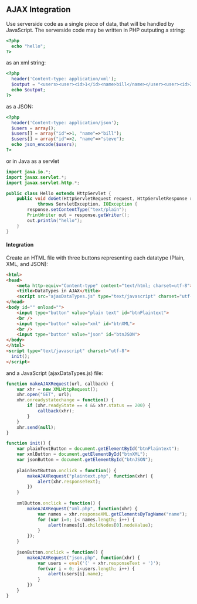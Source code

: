 ## AJAX Integration
Use serverside code as a single piece of data, that will be handled by JavaScript. The serverside code may be written in PHP outputing a string:
```PHP
<?php
  echo "hello";
?>
```
as an xml string:
```PHP
<?php
  header('Content-type: application/xml');
  $output = "<users><user><id>1</id><name>bill</name></user><user><id>2</id><name>steve</name></user></users>";
  echo $output;
?>
```
as a JSON:
```PHP
<?php
  header('Content-type: application/json');
  $users = array(); 
  $users[] = array("id"=>1, "name"=>"bill");
  $users[] = array("id"=>2, "name"=>"steve");
  echo json_encode($users);
?>
```
or in Java as a servlet
```java
import java.io.*;
import javax.servlet.*;
import javax.servlet.http.*;

public class Hello extends HttpServlet {
    public void doGet(HttpServletRequest request, HttpServletResponse response)
            throws ServletException, IOException {
        response.setContentType("text/plain");
        PrintWriter out = response.getWriter();
        out.println("hello");
    }
}
```

#### Integration
Create an HTML file with three buttons representing each datatype (Plain, XML, and JSON):
```html
<html>
<head>
	<meta http-equiv="Content-type" content="text/html; charset=utf-8">
	<title>DataTypes in AJAX</title>
	<script src="ajaxDataTypes.js" type="text/javascript" charset="utf-8"></script>
</head>
<body id="" onload="">
	<input type="button" value="plain text" id="btnPlaintext">
	<br />
	<input type="button" value="xml" id="btnXML">
	<br />
	<input type="button" value="json" id="btnJSON">
</body>
</html>
<script type="text/javascript" charset="utf-8">
  init();
</script>
```
and a JavaScript (ajaxDataTypes.js) file:
```javascript
function makeAJAXRequest(url, callback) {
	var xhr = new XMLHttpRequest();
	xhr.open("GET", url);
	xhr.onreadystatechange = function() {
		if (xhr.readyState == 4 && xhr.status == 200) {
			callback(xhr);				
		}
	}
	xhr.send(null);
}

function init() {
	var plainTextButton = document.getElementById("btnPlaintext");
	var xmlButton = document.getElementById("btnXML");
	var jsonButton = document.getElementById("btnJSON");		
	
	plainTextButton.onclick = function() {
		makeAJAXRequest("plaintext.php", function(xhr) {
			alert(xhr.responseText);
		})
	}
	
	xmlButton.onclick = function() {
		makeAJAXRequest("xml.php", function(xhr) {
			var names = xhr.responseXML.getElementsByTagName("name");
			for (var i=0; i< names.length; i++) {
				alert(names[i].childNodes[0].nodeValue);
			}
		});
	}
	
	jsonButton.onclick = function() {
		makeAJAXRequest("json.php", function(xhr) {
			var users = eval('(' + xhr.responseText + ')');
			for(var i = 0; i<users.length; i++) {
				alert(users[i].name);
			}
		})
	}
}
```
